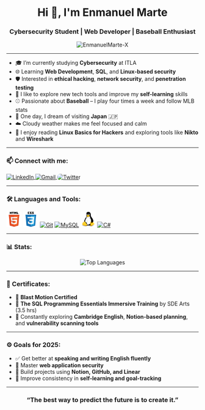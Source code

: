 <h1 align="center">Hi 👋, I'm Enmanuel Marte</h1>
<h3 align="center">Cybersecurity Student | Web Developer | Baseball Enthusiast</h3>

<p align="center">
  <img src="https://komarev.com/ghpvc/?username=EnmanuelMarte-X&label=Profile%20views&color=0e75b6&style=flat" alt="EnmanuelMarte-X" />
</p>

---

- 🎓 I’m currently studying **Cybersecurity** at ITLA  
- 🌐 Learning **Web Development**, **SQL**, and **Linux-based security**  
- 🛡️ Interested in **ethical hacking**, **network security**, and **penetration testing**  
- 📘 I like to explore new tech tools and improve my **self-learning** skills  
- ⚾️ Passionate about **Baseball** – I play four times a week and follow MLB stats  
- 🗾 One day, I dream of visiting **Japan** 🇯🇵  
- ☁️ Cloudy weather makes me feel focused and calm  
- 🧠 I enjoy reading **Linux Basics for Hackers** and exploring tools like **Nikto** and **Wireshark**

---

<h3 align="left">📫 Connect with me:</h3>
<p align="left">
  <a href="https://www.linkedin.com/in/enmanuel-enrique-marte-cuevas-675621217/" target="blank">
    <img align="center" src="https://raw.githubusercontent.com/rahuldkjain/github-profile-readme-generator/master/src/images/icons/Social/linked-in-alt.svg" alt="LinkedIn" height="30" width="40" />
  </a>
  <a href="mailto:enmanuelmartex@gmail.com" target="blank">
    <img align="center" src="https://upload.wikimedia.org/wikipedia/commons/4/4e/Gmail_Icon.png" alt="Gmail" height="30" width="32" />
  </a>
  <a href="https://twitter.com/EnmanuelMarteX" target="blank">
    <img align="center" src="https://graffica.ams3.digitaloceanspaces.com/2023/07/rQYXqS5v-F1ySdm9WYAIbjHo-1024x1024.jpeg" alt="Twitter" height="30" width="32" style="border-radius: 30px;" />
  </a>
</p>

---

<h3 align="left">🛠️ Languages and Tools:</h3>
<p align="left">
  <a href="https://www.w3.org/html/" target="_blank"><img src="https://raw.githubusercontent.com/devicons/devicon/master/icons/html5/html5-original-wordmark.svg" alt="HTML5" width="40" height="40"/></a>
  <a href="https://www.w3schools.com/css/" target="_blank"><img src="https://raw.githubusercontent.com/devicons/devicon/master/icons/css3/css3-original-wordmark.svg" alt="CSS3" width="40" height="40"/></a>
  <a href="https://git-scm.com/" target="_blank"><img src="https://www.vectorlogo.zone/logos/git-scm/git-scm-icon.svg" alt="Git" width="40" height="40"/></a>
  <a href="https://www.mysql.com/" target="_blank"><img src="https://www.vectorlogo.zone/logos/mysql/mysql-icon.svg" alt="MySQL" width="40" height="40"/></a>
  <a href="https://www.linux.org/" target="_blank"><img src="https://raw.githubusercontent.com/devicons/devicon/master/icons/linux/linux-original.svg" alt="Linux" width="40" height="40"/></a>
  <a href="https://www.microsoft.com/net" target="_blank"><img src="https://upload.wikimedia.org/wikipedia/commons/4/4f/Csharp_Logo.png" alt="C#" width="40" height="40"/></a>
</p>

---

<h3>📊 Stats:</h3>
<p align="center">
  <img src="https://github-readme-stats.vercel.app/api/top-langs?username=EnmanuelMarte-X&show_icons=true&locale=en&bg_color=0d1117&text_color=ffffff&layout=compact" alt="Top Languages"/>
</p>

---

<h3>🌱 Certificates:</h3>

- 🥇 **Blast Motion Certified**  
- 🧠 **The SQL Programming Essentials Immersive Training** by SDE Arts (3.5 hrs)  
- 📘 Constantly exploring **Cambridge English**, **Notion-based planning**, and **vulnerability scanning tools**

---

<h3>⚙️ Goals for 2025:</h3>

- ✅ Get better at **speaking and writing English fluently**  
- 🔐 Master **web application security**  
- 🧪 Build projects using **Notion, GitHub, and Linear**  
- 🧠 Improve consistency in **self-learning and goal-tracking**

---

<h3 align="center">“The best way to predict the future is to create it.”</h3>
